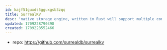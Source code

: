 ```yaml
---
id: kajf51guxds5gguxgsb3zqq
title: SurrealKV
desc: 'native storage engine, written in Rust will support multiple concurrent writers and readers. SurrealKV will enable versioned queries over time, enabling immutable data querying, data change auditing, historic aggregate query analysis, and versioned queries on the graph. '
updated: 1709228790398
created: 1709228552466
---
```


- repo: https://github.com/surrealdb/surrealkv